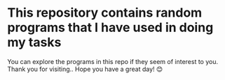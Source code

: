 <h1>This repository contains random programs that I have used in doing my tasks</h1>    
You can explore the programs in this repo if they seem of interest to you.  
Thank you for visiting.. Hope you have a great day! 😊
